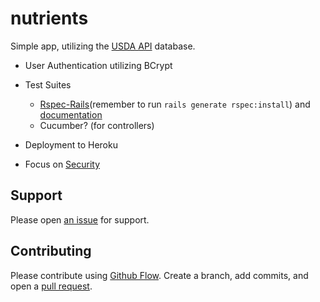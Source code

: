 # nutrients

Simple app, utilizing the [USDA API](https://ndb.nal.usda.gov/ndb/api/doc) database.

* User Authentication utilizing BCrypt

* Test Suites
  - [Rspec-Rails](https://github.com/rspec/rspec-rails)(remember to run `rails generate rspec:install`) and [documentation](https://www.relishapp.com/rspec/rspec-rails/docs)
  - Cucumber? (for controllers)

* Deployment to Heroku

* Focus on [Security](http://guides.rubyonrails.org/security.html#logging)

## Support

Please open [an issue](https://github.com/ThuyNT13/nutrients/issues) for support.

## Contributing

Please contribute using [Github Flow](https://guides.github.com/introduction/flow/). Create a branch, add commits, and open a [pull request](https://github.com/ThuyNT13/nutrients/pulls).

